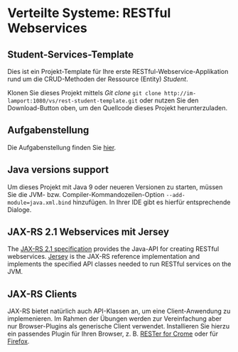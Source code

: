 # Verteilte Systeme: RESTful Webservices

## Student-Services-Template

Dies ist ein Projekt-Template für Ihre erste RESTful-Webservice-Applikation rund um die CRUD-Methoden der Ressource (Entity) *Student*.

Klonen Sie dieses Projekt mittels *Git clone* `git clone http://im-lamport:1080/vs/rest-student-template.git` oder nutzen Sie den Download-Button oben, um den Quellcode dieses Projekt herunterzuladen.

## Aufgabenstellung

Die Aufgabenstellung finden Sie [hier](AUFGABENSTELLUNG.md).

## Java versions support

Um dieses Projekt mit Java 9 oder neueren Versionen zu starten, müssen Sie die JVM- bzw. Compiler-Kommandozeilen-Option `--add-module=java.xml.bind` hinzufügen. In Ihrer IDE gibt es hierfür entsprechende Dialoge.

## JAX-RS 2.1 Webservices mit Jersey

The [JAX-RS 2.1 specification](https://github.com/jax-rs) provides the Java-API for creating RESTful webservices. [Jersey](https://jersey.github.io) is the JAX-RS reference implementation and implements the specified API classes needed to run RESTful services on the JVM.

## JAX-RS Clients

JAX-RS bietet natürlich auch API-Klassen an, um eine Client-Anwendung zu implemenieren. 
Im Rahmen der Übungen werden zur Vereinfachung aber nur Browser-Plugins als generische Client verwendet. Installieren Sie hierzu ein passendes Plugin für Ihren Browser, z. B.  [RESTer for Crome](https://chrome.google.com/webstore/detail/rester/eejfoncpjfgmeleakejdcanedmefagga?hl=en) oder für [Firefox](https://addons.mozilla.org/en-US/firefox/addon/rester/).
 

